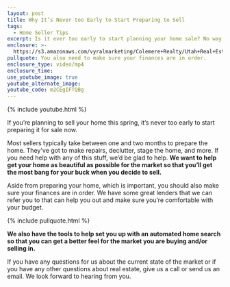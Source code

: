 ```yaml
---
layout: post
title: Why It’s Never too Early to Start Preparing to Sell
tags:
  - Home Seller Tips
excerpt: Is it ever too early to start planning your home sale? No way.
enclosure: >-
  https://s3.amazonaws.com/vyralmarketing/Colemere+Realty/Utah+Real+Estate+Prepping+for+Sale.mp4
pullquote: You also need to make sure your finances are in order.
enclosure_type: video/mp4
enclosure_time:
use_youtube_image: true
youtube_alternate_image:
youtube_code: m2CEgIFTQBg
---
```


{% include youtube.html %}

If you’re planning to sell your home this spring, it’s never too early to start preparing it for sale now. 

Most sellers typically take between one and two months to prepare the home. They've got to make repairs, declutter, stage the home, and more. If you need help with any of this stuff, we’d be glad to help. **We want to help get your home as beautiful as possible for the market so that you’ll get the most bang for your buck when you decide to sell.** 

Aside from preparing your home, which is important, you should also make sure your finances are in order. We have some great lenders that we can refer you to that can help you out and make sure you’re comfortable with your budget. 

{% include pullquote.html %}

**We also have the tools to help set you up with an automated home search so that you can get a better feel for the market you are buying and/or selling in.**

If you have any questions for us about the current state of the market or if you have any other questions about real estate, give us a call or send us an email. We look forward to hearing from you.<br>